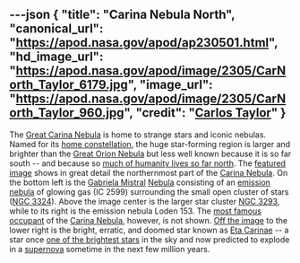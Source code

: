 ---json
{
  "title": "Carina Nebula North",
  "canonical_url": "https://apod.nasa.gov/apod/ap230501.html",
  "hd_image_url": "https://apod.nasa.gov/apod/image/2305/CarNorth_Taylor_6179.jpg",
  "image_url": "https://apod.nasa.gov/apod/image/2305/CarNorth_Taylor_960.jpg",
  "credit": "[Carlos Taylor](https://www.capturingancientphotons.com/about)"
}
---

The [Great Carina Nebula](https://apod.nasa.gov/apod/ap190507.html) is home to strange stars and iconic nebulas. Named for its [home constellation](https://en.wikipedia.org/wiki/Carina_(constellation)), the huge star-forming region is larger and brighter than the [Great Orion Nebula](https://apod.nasa.gov/apod/ap171129.html) but less well known because it is so far south -- and because so [much of humanity lives so far north](https://www.washingtonpost.com/blogs/wonkblog/files/2016/03/histpop.png). The [featured image](https://www.astrobin.com/aweslh/) shows in great detail the northernmost part of the [Carina Nebula](https://apod.nasa.gov/apod/ap090524.html). On the bottom left is the [Gabriela Mistral](https://en.wikipedia.org/wiki/Gabriela_Mistral) [Nebula](https://telescope.live/gallery/168) consisting of an [emission nebula](https://en.wikipedia.org/wiki/Emission_nebula) of glowing gas (IC 2599) surrounding the small open cluster of stars ([NGC 3324](https://en.wikipedia.org/wiki/NGC_3324)). Above the image center is the larger star cluster [NGC 3293](https://en.wikipedia.org/wiki/NGC_3293), while to its right is the emission nebula Loden 153. The [most famous occupant](https://i.pinimg.com/474x/e9/1d/9c/e91d9c4bd7c0ae81975ac7d7b9695742.jpg) of the [Carina Nebula](https://en.wikipedia.org/wiki/Carina_Nebula), however, is not shown. [Off the image](https://commons.wikimedia.org/wiki/File:Carina_Nebula_by_Harel_Boren_(151851961,_modified).jpg) to the lower right is the bright, erratic, and doomed star known as [Eta Carinae](https://en.wikipedia.org/wiki/Eta_Carinae) -- a star once [one of the brightest stars](https://ui.adsabs.harvard.edu/abs/2018AAS...23134811G/abstract) in the sky and now predicted to explode in a [supernova](https://imagine.gsfc.nasa.gov/science/objects/supernovae1.html) sometime in the next few million years.
